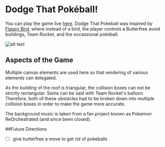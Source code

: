 # Dodge That Pokéball!
You can play the game live [here](http://sgan.me/DodgePokeball/index.html).
Dodge That Pokeball was inspired by [Flappy Bird](http://flappybird.io/), where instead of a bird, the player controls a Butterfree avoid buildings, Team Rocket, and the occassional pokéball.

![alt text](http://i.imgur.com/2xQudqh.png)

## Aspects of the Game

Multiple canvas elements are used here so that rendering of various elements can delegated.

As the building of the roof is triangular, the collision boxes can not be strictly rectangular. Same can be said with Team Rocket's balloon. Therefore, both of these obstacles had to be broken down into multiple collision boxes in order to make the game more accurate.

The background music is taken from a fan project known as Pokemon ReOrchestrated (and since been closed).

##Future Directions
- [ ] give butterfree a move to get rid of pokeballs

